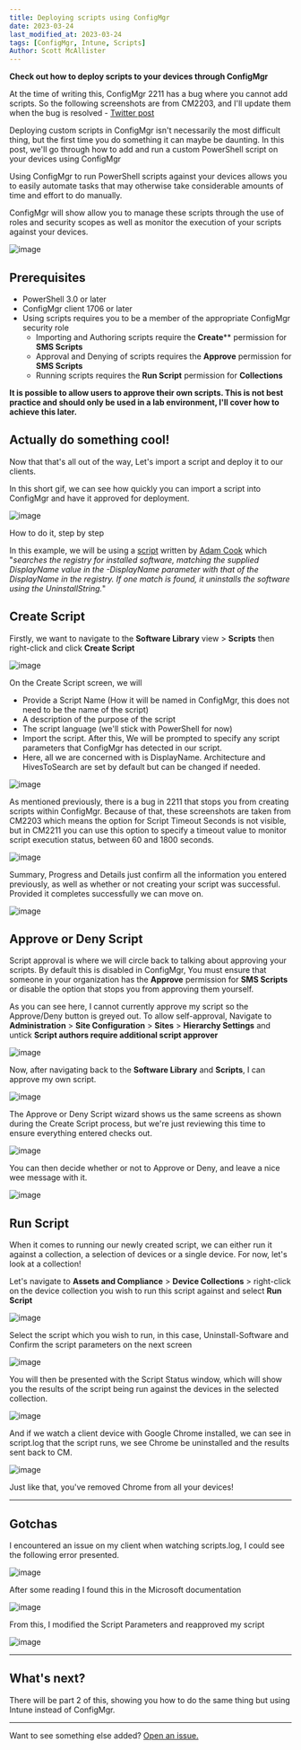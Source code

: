 ```yaml
---
title: Deploying scripts using ConfigMgr
date: 2023-03-24
last_modified_at: 2023-03-24
tags: [ConfigMgr, Intune, Scripts]
Author: Scott McAllister
---
```


**Check out how to deploy scripts to your devices through ConfigMgr**

At the time of writing this, ConfigMgr 2211 has a bug where you cannot add scripts. So the following screenshots are from CM2203, and I'll update them when the bug is resolved - [Twitter post](https://twitter.com/ScotScottMcA/status/1639226559218298880)


Deploying custom scripts in ConfigMgr isn't necessarily the most difficult thing, but the first time you do something it can maybe be daunting. In this post, we'll go through how to add and run a custom PowerShell script on your devices using ConfigMgr

Using ConfigMgr to run PowerShell scripts against your devices allows you to easily automate tasks that may otherwise take considerable amounts of time and effort to do manually. 

ConfigMgr will show allow you to manage these scripts through the use of roles and security scopes as well as monitor the execution of your scripts against your devices. 

![image](https://github.com/smcallister594/scotscottmca/blob/main/assets/images/ConfigMgr-Scripts/Script_Approval_Warning.png?raw=true)

## Prerequisites

- PowerShell 3.0 or later
- ConfigMgr client 1706 or later
- Using scripts requires you to be a member of the appropriate ConfigMgr security role
    - Importing and Authoring scripts require the **Create**** permission for **SMS Scripts**
    - Approval and Denying of scripts requires the **Approve** permission for **SMS Scripts**
    - Running scripts requires the **Run Script** permission for **Collections**

**It is possible to allow users to approve their own scripts. This is not best practice and should only be used in a lab environment, I'll cover how to achieve this later.**

## Actually do something cool!

Now that that's all out of the way, Let's import a script and deploy it to our clients.

In this short gif, we can see how quickly you can import a script into ConfigMgr and have it approved for deployment.

![image](https://github.com/smcallister594/scotscottmca/blob/main/assets/images/ConfigMgr-Scripts/SCCM_Script.gif?raw=true)

How to do it, step by step

In this example, we will be using a [script](https://github.com/PatchMyPCTeam/Community-Scripts/blob/main/Uninstall/Pre-Uninstall/Uninstall-Software/Uninstall-Software.ps1) written by [Adam Cook](https://twitter.com/codaamok) which "*searches the registry for installed software, matching the supplied DisplayName value in the -DisplayName parameter with that of the DisplayName in the registry. If one match is found, it uninstalls the software using the UninstallString.*"


## Create Script
Firstly, we want to navigate to the **Software Library** view > **Scripts** then right-click and click **Create Script**

![image](https://github.com/smcallister594/scotscottmca/blob/main/assets/images/ConfigMgr-Scripts/1_Create_Script.png?raw=true)


On the Create Script screen, we will 
- Provide a Script Name (How it will be named in ConfigMgr, this does not need to be the name of the script)
- A description of the purpose of the script
- The script language (we'll stick with PowerShell for now) 
- Import the script. 
After this, We will be prompted to specify any script parameters that ConfigMgr has detected in our script. 
- Here, all we are concerned with is DisplayName. Architecture and HivesToSearch are set by default but can be changed if needed. 

![image](https://github.com/smcallister594/scotscottmca/blob/main/assets/images/ConfigMgr-Scripts/2_3_Import_Script.png?raw=true)


As mentioned previously, there is a bug in 2211 that stops you from creating scripts within ConfigMgr. Because of that, these screenshots are taken from CM2203 which means the option for Script Timeout Seconds is not visible, but in CM2211 you can use this option to specify a timeout value to monitor script execution status, between 60 and 1800 seconds.

![image](https://github.com/smcallister594/scotscottmca/blob/main/assets/images/ConfigMgr-Scripts/2_Import_Script_Timeout.png?raw=true)


Summary, Progress and Details just confirm all the information you entered previously, as well as whether or not creating your script was successful. 
Provided it completes successfully we can move on. 

![image](https://github.com/smcallister594/scotscottmca/blob/main/assets/images/ConfigMgr-Scripts/4_5_Script_Summary.png?raw=true)

## Approve or Deny Script
Script approval is where we will circle back to talking about approving your scripts. 
By default this is disabled in ConfigMgr, You must ensure that someone in your organization has the **Approve** permission for **SMS Scripts** or disable the option that stops you from approving them yourself. 

As you can see here, I cannot currently approve my script so the Approve/Deny button is greyed out. 
To allow self-approval, Navigate to **Administration** > **Site Configuration** > **Sites** > **Hierarchy Settings** and untick **Script authors require additional script approver**

![image](https://github.com/smcallister594/scotscottmca/blob/main/assets/images/ConfigMgr-Scripts/7_Script_Approver_Optional.png?raw=true)

Now, after navigating back to the **Software Library** and **Scripts**, I can approve my own script. 

![image](https://github.com/smcallister594/scotscottmca/blob/main/assets/images/ConfigMgr-Scripts/8_Approve_Script.png?raw=true)

The Approve or Deny Script wizard shows us the same screens as shown during the Create Script process, but we're just reviewing this time to ensure everything entered checks out. 

![image](https://github.com/smcallister594/scotscottmca/blob/main/assets/images/ConfigMgr-Scripts/9_10_Approve_Script.png?raw=true)

You can then decide whether or not to Approve or Deny, and leave a nice wee message with it. 

![image](https://github.com/smcallister594/scotscottmca/blob/main/assets/images/ConfigMgr-Scripts/11_12_Approve_Deny.png?raw=true)

## Run Script
When it comes to running our newly created script, we can either run it against a collection, a selection of devices or a single device. For now, let's look at a collection!

Let's navigate to **Assets and Compliance** > **Device Collections** > right-click on the device collection you wish to run this script against and select **Run Script**

![image](https://github.com/smcallister594/scotscottmca/blob/main/assets/images/ConfigMgr-Scripts/13_Run_Script.png?raw=true)

Select the script which you wish to run, in this case, Uninstall-Software and Confirm the script parameters on the next screen

![image](https://github.com/smcallister594/scotscottmca/blob/main/assets/images/ConfigMgr-Scripts/14_15_Select_Script.png?raw=true)

You will then be presented with the Script Status window, which will show you the results of the script being run against the devices in the selected collection. 

![image](https://github.com/smcallister594/scotscottmca/blob/main/assets/images/ConfigMgr-Scripts/16_Script_Status.png?raw=true)

And if we watch a client device with Google Chrome installed, we can see in script.log that the script runs, we see Chrome be uninstalled and the results sent back to CM. 

![image](https://github.com/smcallister594/scotscottmca/blob/main/assets/images/ConfigMgr-Scripts/Client_Script.gif?raw=true)

Just like that, you've removed Chrome from all your devices!

-----

## Gotchas

I encountered an issue on my client when watching scripts.log, I could see the following error presented. 

![image](https://github.com/smcallister594/scotscottmca/blob/main/assets/images/ConfigMgr-Scripts/Parameter_hash_verification_2.png?raw=true)

After some reading I found this in the Microsoft documentation

![image](https://github.com/smcallister594/scotscottmca/blob/main/assets/images/ConfigMgr-Scripts/Parameter_hash_verification_3.png?raw=true)

From this, I modified the Script Parameters and reapproved my script 

![image](https://github.com/smcallister594/scotscottmca/blob/main/assets/images/ConfigMgr-Scripts/Parameter_hash_verification_1.png?raw=true)


-----

## What's next?
There will be part 2 of this, showing you how to do the same thing but using Intune instead of ConfigMgr. 

-----

Want to see something else added? <a href="https://github.com/smcallister594/scotscottmca/issues/new">Open an issue.</a>